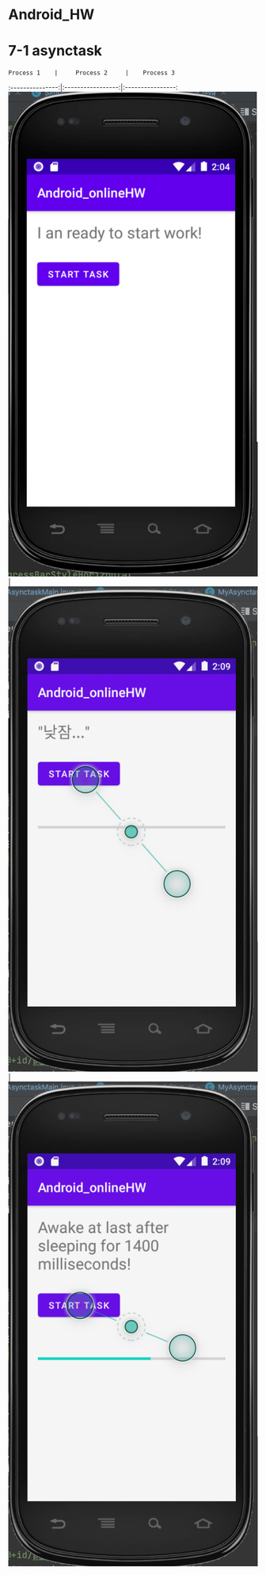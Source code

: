 # Android_HW
# 7-1 asynctask
    Process 1    |     Process 2     |    Process 3    
:---------------:|:-----------------:|:----------------:
![7-1process(1)](./img/7_1(1).png)| ![7-1process(1)](./img/7_1(2).png) | ![7-1process(1)](./img/7_1(3).png)
